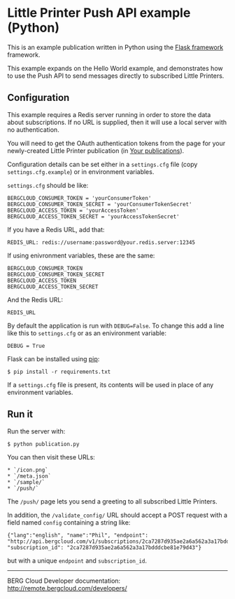 # Little Printer Push API example (Python)

This is an example publication written in Python using the [Flask framework](http://flask.pocoo.org/) framework.

This example expands on the Hello World example, and demonstrates how to use the Push API to send messages directly to subscribed Little Printers.


## Configuration

This example requires a Redis server running in order to store the data about subscriptions. If no URL is supplied, then it will use a local server with no authentication.

You will need to get the OAuth authentication tokens from the page for your newly-created Little Printer publication (in [Your publications](http://remote.bergcloud.com/developers/publications/)).  

Configuration details can be set either in a `settings.cfg` file (copy `settings.cfg.example`) or in environment variables.

`settings.cfg` should be like:

    BERGCLOUD_CONSUMER_TOKEN = 'yourConsumerToken'
    BERGCLOUD_CONSUMER_TOKEN_SECRET = 'yourConsumerTokenSecret'
    BERGCLOUD_ACCESS_TOKEN = 'yourAccessToken'
    BERGCLOUD_ACCESS_TOKEN_SECRET = 'yourAccessTokenSecret'

If you have a Redis URL, add that:

	REDIS_URL: redis://username:password@your.redis.server:12345

If using enivronment variables, these are the same:
	
	BERGCLOUD_CONSUMER_TOKEN
	BERGCLOUD_CONSUMER_TOKEN_SECRET
	BERGCLOUD_ACCESS_TOKEN
	BERGCLOUD_ACCESS_TOKEN_SECRET

And the Redis URL:

	REDIS_URL

By default the application is run with `DEBUG=False`. To change this add a line
like this to `settings.cfg` or as an enivironment variable:

    DEBUG = True

Flask can be installed using [pip](https://pypi.python.org/pypi/pip):

	$ pip install -r requirements.txt

If a `settings.cfg` file is present, its contents will be used in place of any environment variables.


## Run it

Run the server with:

	$ python publication.py

You can then visit these URLs:

	* `/icon.png`
	* `/meta.json`
	* `/sample/`
	* `/push/`

The `/push/` page lets you send a greeting to all subscribed Little Printers.

In addition, the `/validate_config/` URL should accept a POST request with a field named `config` containing a string like:

	{"lang":"english", "name":"Phil", "endpoint": "http://api.bergcloud.com/v1/subscriptions/2ca7287d935ae2a6a562a3a17bdddcbe81e79d43/publish", "subscription_id": "2ca7287d935ae2a6a562a3a17bdddcbe81e79d43"}

but with a unique `endpoint` and `subscription_id`.


----

BERG Cloud Developer documentation: http://remote.bergcloud.com/developers/


